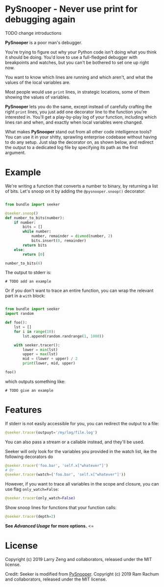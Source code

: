 # PySnooper - Never use print for debugging again #

TODO change introductions 

**PySnooper** is a poor man's debugger.

You're trying to figure out why your Python code isn't doing what you think it should be doing. You'd love to use a full-fledged debugger with breakpoints and watches, but you can't be bothered to set one up right now.

You want to know which lines are running and which aren't, and what the values of the local variables are.

Most people would use `print` lines, in strategic locations, some of them showing the values of variables.

**PySnooper** lets you do the same, except instead of carefully crafting the right `print` lines, you just add one decorator line to the function you're interested in. You'll get a play-by-play log of your function, including which lines ran and   when, and exactly when local variables were changed.

What makes **PySnooper** stand out from all other code intelligence tools? You can use it in your shitty, sprawling enterprise codebase without having to do any setup. Just slap the decorator on, as shown below, and redirect the output to a dedicated log file by specifying its path as the first argument.

# Example #

We're writing a function that converts a number to binary, by returning a list of bits. Let's snoop on it by adding the `@pysnooper.snoop()` decorator:

```python

from bundle import seeker

@seeker.snoop()
def number_to_bits(number):
    if number:
        bits = []
        while number:
            number, remainder = divmod(number, 2)
            bits.insert(0, remainder)
        return bits
    else:
        return [0]

number_to_bits(6)
```
The output to stderr is:

```
# TODO add an example 
```

Or if you don't want to trace an entire function, you can wrap the relevant part in a `with` block:

```python

from bundle import seeker
import random

def foo():
    lst = []
    for i in range(10):
        lst.append(random.randrange(1, 1000))

    with seeker.tracer():
        lower = min(lst)
        upper = max(lst)
        mid = (lower + upper) / 2
        print(lower, mid, upper)

foo()
```

which outputs something like:

```
# TODO give an example 
```

# Features #

If stderr is not easily accessible for you, you can redirect the output to a file:

```python
@seeker.tracer(outpuyt='/my/log/file.log')
```

You can also pass a stream or a callable instead, and they'll be used.

Seeker will only look for the variables you provided in the watch list, 
ike the following decorators do

```python
@seeker.tracer('foo.bar', 'self.x["whatever"]')
# Or 
@seeker.tracer(watch=('foo.bar', 'self.x["whatever"]'))
```

However, if you want to trace all variables in the scope and closure, 
you can use flag `only_watch=False`:

```python
@seeker.tracer(only_watch=False)
``` 

Show snoop lines for functions that your function calls:

```python
@seeker.tracer(depth=2)
```

**See _Advanced Usage_ for more options.** <=


# License #

Copyright (c) 2019 Larry Zeng and collaborators, released under the MIT license.

Credit: Seeker is modified from [PySnooper](https://github.com/cool-RR/PySnooper/).
Copyright (c) 2019 Ram Rachum and collaborators, released under the MIT license.
